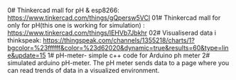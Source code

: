 
0# Thinkercad mall for pH & esp8266: https://www.tinkercad.com/things/gQpersw5VCl
01# Thinkercad mall for only for pH(this one is working for simulation) : https://www.tinkercad.com/things/lEHVb7Jbkhr
02# Visualiserad data i thinkspeak: https://thingspeak.com/channels/1355218/charts/1?bgcolor=%23ffffff&color=%23d62020&dynamic=true&results=60&type=line&update=15
1# pH-meter- simple c++ code for Arduino ph meter
2# simulated arduino pH-meter. The pH meter sends data to a page where you can read trends of data in a visualized environment.

